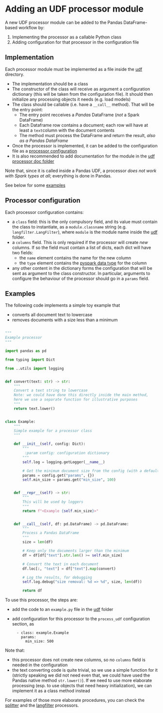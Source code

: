 # Adding an UDF processor module

A new UDF processor module can be added to the Pandas DataFrame-based workflow
by:
1. Implementing the processor as a callable Python class
2. Adding configuration for that processor in the configuration file


## Implementation

Each processor module must be implemented as a file inside the [udf] directory.

  * The implementation should be a class
  * The constructor of the class will receive as argument a configuration
    dictionary (this will be taken from the configuration file). It should
	then initialize any processing objects it needs (e.g. load models)
  * The class should be callable (i.e. have a `__call__` method). That will be
    the entry point:
	  - The entry point recceives a  *Pandas* DataFrame (*not* a Spark DataFrame)
	  - Each Dataframe row contains a document; each row will have at least a
	    `text`column with the document contents
	  - The method must process the DataFrame and return the result, _also
	    as a Pandas DataFrame_
  * Once the processor is implemented, it can be added to the configuration
    file as a [processor configuration](#processor-configuration)
  * It is also recommended to add documentation for the module in the
    [udf processor doc folder](udf)


Note that, since it is called inside a Pandas UDF, a processor _does not work
with Spark types at all_; everything is done in Pandas.

See below for some [examples](#examples)


## Processor configuration

Each processor configuration contains:
 * a `class` field: this is the only compulsory field, and its value must
   contain the class to instantiate, as a `module.classname` string (e.g.
   `langfilter.LangFilter`), where `module` is the module name inside the
   [udf] folder.
 * a `columns` field. This is only required if the processor will create _new_
   columns. If so the field must contain a list of dicts, each dict will have
   two fields:
      - the `name` element contains the name for the new column
	  - the `type` element contains the [pyspark data type] for the column
 * any other content in the dictionary forms the configuration that will be
   sent as argument to the class constructor. In particular, arguments to
   configure the behaviour of the processor should go in a `params` field.


## Examples

The following code implements a simple toy example that
 * converts all document text to lowercase
 * removes documents with a size less than a minimum
 
```Python

"""
Example processor
"""

import pandas as pd

from typing import Dict

from ..utils import logging


def convert(text: str) -> str:
    """
    Convert a text string to lowercase
    Note: we could have done this directly inside the main method,
	here we use a separate function for illustrative purposes
    """
    return text.lower()


class Example:
    """
    Simple example for a processor class
    """

    def __init__(self, config: Dict):
        """
         :param config: configuration dictionary
        """
        self.log = logging.getLogger(__name__)

        # Get the minimum document size from the config (with a default of 100)
        params = config.get("params", {})
        self.min_size = params.get("min_size", 100)


    def __repr__(self) -> str:
        """
        This will be used by loggers
        """
        return f"<Example {self.min_size}>"


    def __call__(self, df: pd.DataFrame) -> pd.DataFrame:
        """
        Process a Pandas DataFrame
        """
        size = len(df)

        # Keep only the documents larger than the minimum
        df = df[df["text"].str.len() >= self.min_size]

        # Convert the text in each document
        df.loc[:, "text"] = df["text"].map(convert)

        # Log the results, for debugging
        self.log.debug("size removal: %d => %d", size, len(df))

        return df

```

To use this processor, the steps are:
  * add the code to an `example.py` file in the [udf] folder
  * add configuration for this processor to the `process_udf` configuration
    section, as
	
	      - class: example.Example
		    params:
              min_size: 500
  
  
Note that:
  - this processor does not create new columns, so no `columns` field is
    needed in the configuration
  - the text converting code is quite trivial, so we use a simple function
    for it (strictly speaking we did not need even that, we could have used the
	Pandas native method `str.lower()`). If we need to use more elaborate
	processing (esp. to use objects that need heavy initialization), we can
	implement it as a class method instead
	
For examples of those more elaborate procedures, you can check the [splitter]
and the [langfilter] processors.


[udf]: ../dps/spark_df/udf
[splitter]: ../dps/spark_df/udf/splitter.py
[langfilter]: ../dps/spark_df/udf/langfilter.py
[pyspark data type]: https://spark.apache.org/docs/latest/sql-ref-datatypes.html
